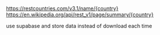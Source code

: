https://restcountries.com/v3.1/name/{country}
https://en.wikipedia.org/api/rest_v1/page/summary/{country}

use supabase and store data instead of download each time
